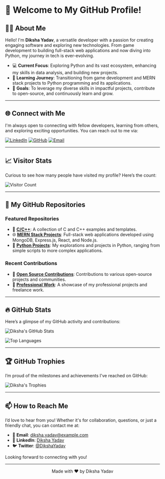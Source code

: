 # 👋 Welcome to My GitHub Profile!

## 🙋‍♀️ About Me

Hello! I'm **Diksha Yadav**, a versatile developer with a passion for creating engaging software and exploring new technologies. From game development to building full-stack web applications and now diving into Python, my journey in tech is ever-evolving.

- 💻 **Current Focus**: Exploring Python and its vast ecosystem, enhancing my skills in data analysis, and building new projects.
- 📖 **Learning Journey**: Transitioning from game development and MERN stack projects to Python programming and its applications.
- 🎯 **Goals**: To leverage my diverse skills in impactful projects, contribute to open-source, and continuously learn and grow.

---

## 🌐 Connect with Me

I'm always open to connecting with fellow developers, learning from others, and exploring exciting opportunities. You can reach out to me via:

[![LinkedIn](https://img.shields.io/badge/LinkedIn-Connect-blue?style=for-the-badge&logo=linkedin)](https://www.linkedin.com/in/diksha-yadav-32b733220)
[![GitHub](https://img.shields.io/badge/GitHub-Follow-lightgrey?style=for-the-badge&logo=github)](https://github.com/diksha-yadav-19)
[![Email](https://img.shields.io/badge/Email-Mail-red?style=for-the-badge&logo=gmail)](mailto:dikshapup19@gmail.com.com) <!-- Replace with your email address -->

---

## 📈 Visitor Stats

Curious to see how many people have visited my profile? Here’s the count:

![Visitor Count](https://profile-counter.glitch.me/diksha-yadav-19/count.svg)

---

## 📂 My GitHub Repositories

### Featured Repositories

- 🚀 **[C/C++](https://github.com/diksha-yadav-19/cpp-projects)**: A collection of C and C++ examples and templates.
- 🌐 **[MERN Stack Projects](https://github.com/diksha-yadav-19/mern-projects)**: Full-stack web applications developed using MongoDB, Express.js, React, and Node.js.
- 🐍 **[Python Projects](https://github.com/diksha-yadav-19/python-projects)**: My explorations and projects in Python, ranging from simple scripts to more complex applications.

### Recent Contributions

- 📌 **[Open Source Contributions](https://github.com/diksha-yadav-19/open-source)**: Contributions to various open-source projects and communities.
- 💼 **[Professional Work](https://github.com/diksha-yadav-19/professional-work)**: A showcase of my professional projects and freelance work.

---

## 🔥 GitHub Stats

Here’s a glimpse of my GitHub activity and contributions:

![Diksha's GitHub Stats](https://github-readme-stats.vercel.app/api?username=diksha-yadav-19&show_icons=true&theme=radical)

![Top Languages](https://github-readme-stats.vercel.app/api/top-langs/?username=diksha-yadav-19&layout=compact&theme=radical)

---

## 🏆 GitHub Trophies

I’m proud of the milestones and achievements I've reached on GitHub:

![Diksha's Trophies](https://github-profile-trophy.vercel.app/?username=diksha-yadav-19&theme=onedark)

---

## 📫 How to Reach Me

I’d love to hear from you! Whether it's for collaboration, questions, or just a friendly chat, you can contact me at:

- 📧 **Email**: [diksha.yadav@example.com](mailto:dikshapudikshapup19@gmail.com) 
- 💼 **LinkedIn**: [Diksha Yadav](https://www.linkedin.com/in/diksha-yadav-32b733220)
- 🐦 **Twitter**: [@DikshaYadav](https://twitter.com/Diksha_Yadav_19) 

Looking forward to connecting with you!

---

<p align="center">
  Made with ❤️ by Diksha Yadav
</p>

